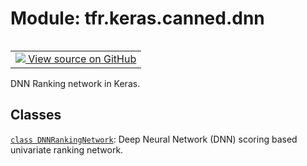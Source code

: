 <div itemscope itemtype="http://developers.google.com/ReferenceObject">
<meta itemprop="name" content="tfr.keras.canned.dnn" />
<meta itemprop="path" content="Stable" />
</div>

# Module: tfr.keras.canned.dnn

<!-- Insert buttons and diff -->

<table class="tfo-notebook-buttons tfo-api" align="left">

<td>
  <a target="_blank" href="https://github.com/tensorflow/ranking/tree/master/tensorflow_ranking/python/keras/canned/dnn.py">
    <img src="https://www.tensorflow.org/images/GitHub-Mark-32px.png" />
    View source on GitHub
  </a>
</td></table>

DNN Ranking network in Keras.

## Classes

[`class DNNRankingNetwork`](../../../tfr/keras/canned/DNNRankingNetwork.md):
Deep Neural Network (DNN) scoring based univariate ranking network.
